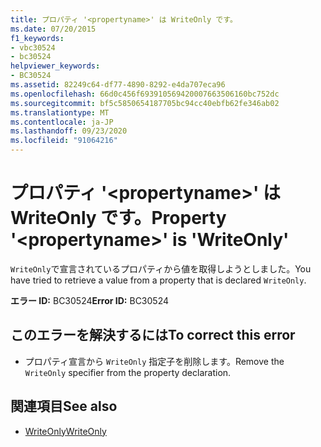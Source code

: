 ```yaml
---
title: プロパティ '<propertyname>' は WriteOnly です。
ms.date: 07/20/2015
f1_keywords:
- vbc30524
- bc30524
helpviewer_keywords:
- BC30524
ms.assetid: 82249c64-df77-4890-8292-e4da707eca96
ms.openlocfilehash: 66d0c456f693910569420007663506160bc752dc
ms.sourcegitcommit: bf5c5850654187705bc94cc40ebfb62fe346ab02
ms.translationtype: MT
ms.contentlocale: ja-JP
ms.lasthandoff: 09/23/2020
ms.locfileid: "91064216"
---
```

# <a name="property-propertyname-is-writeonly"></a><span data-ttu-id="9eaee-102">プロパティ '\<propertyname>' は WriteOnly です。</span><span class="sxs-lookup"><span data-stu-id="9eaee-102">Property '\<propertyname>' is 'WriteOnly'</span></span>

<span data-ttu-id="9eaee-103">`WriteOnly`で宣言されているプロパティから値を取得しようとしました。</span><span class="sxs-lookup"><span data-stu-id="9eaee-103">You have tried to retrieve a value from a property that is declared `WriteOnly`.</span></span>  
  
 <span data-ttu-id="9eaee-104">**エラー ID:** BC30524</span><span class="sxs-lookup"><span data-stu-id="9eaee-104">**Error ID:** BC30524</span></span>  
  
## <a name="to-correct-this-error"></a><span data-ttu-id="9eaee-105">このエラーを解決するには</span><span class="sxs-lookup"><span data-stu-id="9eaee-105">To correct this error</span></span>  
  
- <span data-ttu-id="9eaee-106">プロパティ宣言から `WriteOnly` 指定子を削除します。</span><span class="sxs-lookup"><span data-stu-id="9eaee-106">Remove the `WriteOnly` specifier from the property declaration.</span></span>  
  
## <a name="see-also"></a><span data-ttu-id="9eaee-107">関連項目</span><span class="sxs-lookup"><span data-stu-id="9eaee-107">See also</span></span>

- [<span data-ttu-id="9eaee-108">WriteOnly</span><span class="sxs-lookup"><span data-stu-id="9eaee-108">WriteOnly</span></span>](../language-reference/modifiers/writeonly.md)
